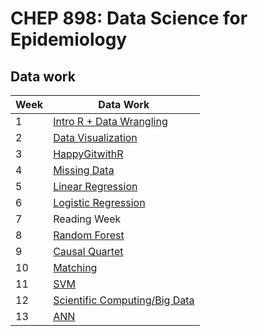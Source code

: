 # CHEP 898: Data Science for Epidemiology

## Data work

Week |	Data Work | 
-----|---------- | 
1	| [Intro R + Data Wrangling](https://github.com/walkabilly/data_science_for_epi_usask/blob/main/Data%20Work/data_wrangling.md) | 
2	| [Data Visualization](https://github.com/walkabilly/data_science_for_epi_usask/blob/main/Data%20Work/data_visualization.md) | 
3	| [HappyGitwithR](https://happygitwithr.com/) | | 
4	| [Missing Data](https://github.com/walkabilly/data_science_for_epi_usask/blob/main/Data%20Work/missing_data.md) | 
5	| [Linear Regression](https://github.com/walkabilly/data_science_for_epi_usask/blob/main/Data%20Work/linear_regression.md) |
6	| [Logistic Regression](https://github.com/walkabilly/data_science_for_epi_usask/blob/main/Data%20Work/logistic_regression.md) |
7	| Reading Week	| 
8	| [Random Forest](https://github.com/walkabilly/data_science_for_epi_usask/blob/main/Data%20Work/random_forest.md) | 
9	| [Causal Quartet](https://github.com/walkabilly/data_science_for_epi_usask/blob/main/Data%20Work/causal_quartet_R.md) | 
10 | [Matching](https://github.com/walkabilly/data_science_for_epi_usask/blob/main/Data%20Work/matching.md) | 
11 | [SVM](https://github.com/walkabilly/data_science_for_epi_usask/blob/main/Data%20Work/svm.md) | 
12 | [Scientific Computing/Big Data]() | 
13 | [ANN]() | 

